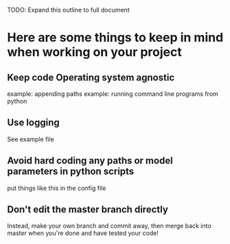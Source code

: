 TODO: Expand this outline to full document

# Here are some things to keep in mind when working on your project

## Keep code Operating system agnostic

example: appending paths
example: running command line programs from python

## Use logging

See example file

## Avoid hard coding any paths or model parameters in python scripts

put things like this in the config file

## Don't edit the master branch directly

Instead, make your own branch and commit away, then merge back into master when you're done and have tested your code!

